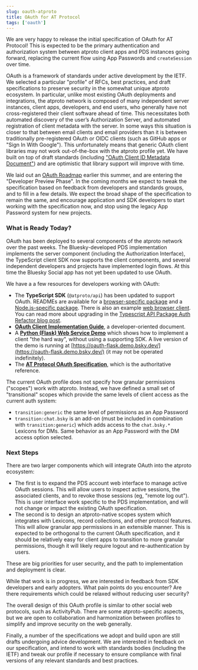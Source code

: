 ```yaml
---
slug: oauth-atproto
title: OAuth for AT Protocol
tags: ['oauth']
---
```


We are very happy to release the initial specification of OAuth for AT Protocol! This is expected to be the primary authentication and authorization system between atproto client apps and PDS instances going forward, replacing the current flow using App Passwords and `createSession` over time.

OAuth is a framework of standards under active development by the IETF. We selected a particular "profile" of RFCs, best practices, and draft specifications to preserve security in the somewhat unique atproto ecosystem. In particular, unlike most existing OAuth deployments and integrations, the atproto network is composed of many independent server instances, client apps, developers, and end users, who generally have not cross-registered their client software ahead of time. This necessitates both automated discovery of the user’s Authorization Server, and automated registration of client metadata with the server. In some ways this situation is closer to that between email clients and email providers than it is between traditionally pre-registered OAuth or OIDC clients (such as GitHub apps or "Sign In With Google"). This unfortunately means that generic OAuth client libraries may not work out-of-the-box with the atproto profile yet. We have built on top of draft standards (including ["OAuth Client ID Metadata Document"](https://datatracker.ietf.org/doc/draft-parecki-oauth-client-id-metadata-document/)) and are optimistic that library support will improve with time.

We laid out an [OAuth Roadmap](https://github.com/bluesky-social/atproto/discussions/2656) earlier this summer, and are entering the "Developer Preview Phase". In the coming months we expect to tweak the specification based on feedback from developers and standards groups, and to fill in a few details. We expect the broad shape of the specification to remain the same, and encourage application and SDK developers to start working with the specification now, and stop using the legacy App Password system for new projects.

### What is Ready Today?

OAuth has been deployed to several components of the atproto network over the past weeks. The Bluesky-developed PDS implementation implements the server component (including the Authorization Interface), the TypeScript client SDK now supports the client components, and several independent developers and projects have implemented login flows. At this time the Bluesky Social app has not yet been updated to use OAuth.

We have a a few resources for developers working with OAuth:

- The **TypeScript SDK** (`@atproto/api`) has been updated to support OAuth. READMEs are available for a [browser-specific package](https://github.com/bluesky-social/atproto/tree/main/packages/oauth/oauth-client-node) and a [Node.js-specific package](https://github.com/bluesky-social/atproto/tree/main/packages/oauth/oauth-client-node). There is also an example [web browser client](https://github.com/bluesky-social/atproto/tree/main/packages/oauth/oauth-client-node). You can read more about upgrading in the [Typescript API Package Auth Refactor blog post](https://docs.bsky.app/blog/ts-api-refactor).
- [**OAuth Client Implementation Guide**](https://docs.bsky.app/docs/advanced-guides/oauth-client), a developer-oriented document.
- A [**Python (Flask) Web Service Demo**](https://github.com/bluesky-social/cookbook/blob/main/python-oauth-web-app/README.md) which shows how to implement a client "the hard way", without using a supporting SDK. A live version of the demo is running at [https://oauth-flask.demo.bsky.dev/](https://oauth-flask.demo.bsky.dev/) (it may not be operated indefinitely).
- The [**AT Protocol OAuth Specification**](https://atproto.com/specs/auth), which is the authoritative reference.

The current OAuth profile does not specify how granular permissions ("scopes") work with atproto. Instead, we have defined a small set of "transitional" scopes which provide the same levels of client access as the current auth system:

- `transition:generic` the same level of permissions as an App Password
- `transition:chat.bsky` is an add-on (must be included in combination with `transition:generic`) which adds access to the `chat.bsky.*` Lexicons for DMs. Same behavior as an App Password with the DM access option selected.

### Next Steps

There are two larger components which will integrate OAuth into the atproto ecosystem:

- The first is to expand the PDS account web interface to manage active OAuth sessions. This will allow users to inspect active sessions, the associated clients, and to revoke those sessions (eg, "remote log out"). This is user interface work specific to the PDS implementation, and will not change or impact the existing OAuth specification.
- The second is to design an atproto-native scopes system which integrates with Lexicons, record collections, and other protocol features. This will allow granular app permissions in an extensible manner. This is expected to be orthogonal to the current OAuth specification, and it should be relatively easy for client apps to transition to more granular permissions, though it will likely require logout and re-authentication by users.

These are big priorities for user security, and the path to implementation and deployment is clear.

While that work is in progress, we are interested in feedback from SDK developers and early adopters. What pain points do you encounter? Are there requirements which could be relaxed without reducing user security?

The overall design of this OAuth profile is similar to other social web protocols, such as ActivityPub. There are some atproto-specific aspects, but we are open to collaboration and harmonization between profiles to simplify and improve security on the web generally.

Finally, a number of the specifications we adopt and build upon are still drafts undergoing advice development. We are interested in feedback on our specification, and intend to work with standards bodies (including the IETF) and tweak our profile if necessary to ensure compliance with final versions of any relevant standards and best practices.
